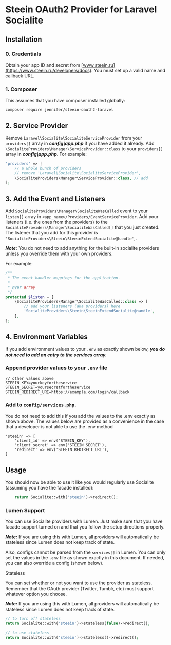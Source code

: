 # Steein OAuth2 Provider for Laravel Socialite


## Installation

### 0. Credentials

Obtain your app ID and secret from [www.steein.ru](https://www.steein.ru/developers/docs). You must set up a valid name and callback URL.

### 1. Composer
This assumes that you have composer installed globally:

```
composer require jennifer/steein-oauth2-laravel
```

## 2. Service Provider

Remove ```Laravel\Socialite\SocialiteServiceProvider``` from your ```providers[]``` array in ***config\app.php*** if you have added it already.
Add ```\SocialiteProviders\Manager\ServiceProvider::class``` to your ```providers[]``` array in ***config\app.php***.
For example:

```php
'providers' => [
    // a whole bunch of providers
    // remove 'Laravel\Socialite\SocialiteServiceProvider',
    \SocialiteProviders\Manager\ServiceProvider::class, // add
];
```


## 3. Add the Event and Listeners

Add ```SocialiteProviders\Manager\SocialiteWasCalled``` event to your ```listen[]``` array in ```<app_name>/Providers/EventServiceProvider```.
Add your listeners (i.e. the ones from the providers) to the ```SocialiteProviders\Manager\SocialiteWasCalled[]``` that you just created.
The listener that you add for this provider is ```'SocialiteProviders\Steein\SteeinExtendSocialite@handle'```,.

***Note:*** You do not need to add anything for the built-in socialite providers unless you override them with your own providers.

For example:

```php
/**
 * The event handler mappings for the application.
 *
 * @var array
 */
protected $listen = [
    \SocialiteProviders\Manager\SocialiteWasCalled::class => [
        // add your listeners (aka providers) here
        'SocialiteProviders\Steein\SteeinExtendSocialite@handle',
    ],
];
```

## 4. Environment Variables

If you add environment values to your ```.env``` as exactly shown below, ***you do not need to add an entry to the services array.***

### Append provider values to your ```.env``` file

```
// other values above
STEEIN_KEY=yourkeyfortheservice
STEEIN_SECRET=yoursecretfortheservice
STEEIN_REDIRECT_URI=https://example.com/login/callback
```

### Add to ```config/services.php```.

You do not need to add this if you add the values to the .env exactly as shown above. The values below are provided as a convenience in the case that a developer is not able to use the .env method

```
'steein' => [
    'client_id' => env('STEEIN_KEY'),
    'client_secret' => env('STEEIN_SECRET'),
    'redirect' => env('STEEIN_REDIRECT_URI'),  
]
```
## Usage

You should now be able to use it like you would regularly use Socialite (assuming you have the facade installed):

```php
    return Socialite::with('steein')->redirect();
```


### Lumen Support

You can use Socialite providers with Lumen. Just make sure that you have facade support turned on and that you follow the setup directions properly.

***Note:*** If you are using this with Lumen, all providers will automatically be stateless since Lumen does not keep track of state.

Also, configs cannot be parsed from the ```services[]``` in Lumen. You can only set the values in the ```.env``` file as shown exactly in this document. If needed, you can also override a config (shown below).

Stateless

You can set whether or not you want to use the provider as stateless. Remember that the OAuth provider (Twitter, Tumblr, etc) must support whatever option you choose.

***Note:*** If you are using this with Lumen, all providers will automatically be stateless since Lumen does not keep track of state.

```php
// to turn off stateless
return Socialite::with('steein')->stateless(false)->redirect();

// to use stateless
return Socialite::with('steein')->stateless()->redirect();
```